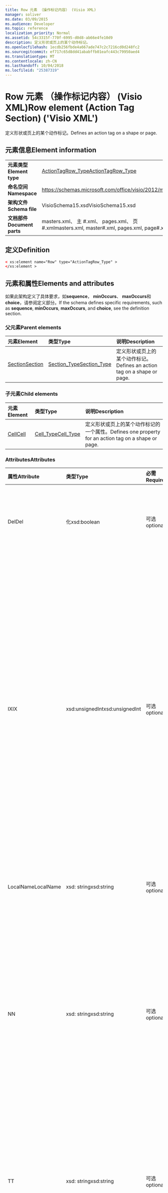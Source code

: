 ```yaml
---
title: Row 元素 （操作标记内容） (Visio XML)
manager: soliver
ms.date: 03/09/2015
ms.audience: Developer
ms.topic: reference
localization_priority: Normal
ms.assetid: 54c3315f-770f-6995-d0d8-ab66e4fe10d9
description: 定义形状或页上的某个动作标记。
ms.openlocfilehash: 1ecdb256fbde4a667ade747c2c7216cd0d248fc2
ms.sourcegitcommit: ef717c65d8dd41ababffb01eafc443c79950aed4
ms.translationtype: MT
ms.contentlocale: zh-CN
ms.lasthandoff: 10/04/2018
ms.locfileid: "25387319"
---
```

# <a name="row-element-action-tag-section-visio-xml"></a><span data-ttu-id="9ca32-103">Row 元素 （操作标记内容） (Visio XML)</span><span class="sxs-lookup"><span data-stu-id="9ca32-103">Row element (Action Tag Section) ('Visio XML')</span></span>

<span data-ttu-id="9ca32-104">定义形状或页上的某个动作标记。</span><span class="sxs-lookup"><span data-stu-id="9ca32-104">Defines an action tag on a shape or page.</span></span>
  
## <a name="element-information"></a><span data-ttu-id="9ca32-105">元素信息</span><span class="sxs-lookup"><span data-stu-id="9ca32-105">Element information</span></span>

|||
|:-----|:-----|
|<span data-ttu-id="9ca32-106">**元素类型**</span><span class="sxs-lookup"><span data-stu-id="9ca32-106">**Element type**</span></span> <br/> |[<span data-ttu-id="9ca32-107">ActionTagRow_Type</span><span class="sxs-lookup"><span data-stu-id="9ca32-107">ActionTagRow_Type</span></span>](actiontagrow_type-complextypevisio-xml.md) <br/> |
|<span data-ttu-id="9ca32-108">**命名空间**</span><span class="sxs-lookup"><span data-stu-id="9ca32-108">**Namespace**</span></span> <br/> |https://schemas.microsoft.com/office/visio/2012/main  <br/> |
|<span data-ttu-id="9ca32-109">**架构文件**</span><span class="sxs-lookup"><span data-stu-id="9ca32-109">**Schema file**</span></span> <br/> |<span data-ttu-id="9ca32-110">VisioSchema15.xsd</span><span class="sxs-lookup"><span data-stu-id="9ca32-110">VisioSchema15.xsd</span></span>  <br/> |
|<span data-ttu-id="9ca32-111">**文档部件**</span><span class="sxs-lookup"><span data-stu-id="9ca32-111">**Document parts**</span></span> <br/> |<span data-ttu-id="9ca32-112">masters.xml、 主 #.xml、 pages.xml、 页 #.xml</span><span class="sxs-lookup"><span data-stu-id="9ca32-112">masters.xml, master#.xml, pages.xml, page#.xml</span></span>  <br/> |
   
## <a name="definition"></a><span data-ttu-id="9ca32-113">定义</span><span class="sxs-lookup"><span data-stu-id="9ca32-113">Definition</span></span>

```XML
< xs:element name="Row" type="ActionTagRow_Type" >
</xs:element >
```

## <a name="elements-and-attributes"></a><span data-ttu-id="9ca32-114">元素和属性</span><span class="sxs-lookup"><span data-stu-id="9ca32-114">Elements and attributes</span></span>

<span data-ttu-id="9ca32-115">如果此架构定义了具体要求，如**sequence**， **minOccurs**、 **maxOccurs**和**choice**，请参阅定义部分。</span><span class="sxs-lookup"><span data-stu-id="9ca32-115">If the schema defines specific requirements, such as **sequence**, **minOccurs**, **maxOccurs**, and **choice**, see the definition section.</span></span> 
  
### <a name="parent-elements"></a><span data-ttu-id="9ca32-116">父元素</span><span class="sxs-lookup"><span data-stu-id="9ca32-116">Parent elements</span></span>

|<span data-ttu-id="9ca32-117">**元素**</span><span class="sxs-lookup"><span data-stu-id="9ca32-117">**Element**</span></span>|<span data-ttu-id="9ca32-118">**类型**</span><span class="sxs-lookup"><span data-stu-id="9ca32-118">**Type**</span></span>|<span data-ttu-id="9ca32-119">**说明**</span><span class="sxs-lookup"><span data-stu-id="9ca32-119">**Description**</span></span>|
|:-----|:-----|:-----|
|[<span data-ttu-id="9ca32-120">Section</span><span class="sxs-lookup"><span data-stu-id="9ca32-120">Section</span></span>](section-element-sheet_type-complextypevisio-xml.md) <br/> |[<span data-ttu-id="9ca32-121">Section_Type</span><span class="sxs-lookup"><span data-stu-id="9ca32-121">Section_Type</span></span>](section_type-complextypevisio-xml.md) <br/> |<span data-ttu-id="9ca32-122">定义形状或页上的某个动作标记。</span><span class="sxs-lookup"><span data-stu-id="9ca32-122">Defines an action tag on a shape or page.</span></span>  <br/> |
   
### <a name="child-elements"></a><span data-ttu-id="9ca32-123">子元素</span><span class="sxs-lookup"><span data-stu-id="9ca32-123">Child elements</span></span>

|<span data-ttu-id="9ca32-124">**元素**</span><span class="sxs-lookup"><span data-stu-id="9ca32-124">**Element**</span></span>|<span data-ttu-id="9ca32-125">**类型**</span><span class="sxs-lookup"><span data-stu-id="9ca32-125">**Type**</span></span>|<span data-ttu-id="9ca32-126">**说明**</span><span class="sxs-lookup"><span data-stu-id="9ca32-126">**Description**</span></span>|
|:-----|:-----|:-----|
|[<span data-ttu-id="9ca32-127">Cell</span><span class="sxs-lookup"><span data-stu-id="9ca32-127">Cell</span></span>](cell-element-action-tag-sectionvisio-xml.md) <br/> |[<span data-ttu-id="9ca32-128">Cell_Type</span><span class="sxs-lookup"><span data-stu-id="9ca32-128">Cell_Type</span></span>](cell_type-complextypevisio-xml.md) <br/> |<span data-ttu-id="9ca32-129">定义形状或页上的某个动作标记的一个属性。</span><span class="sxs-lookup"><span data-stu-id="9ca32-129">Defines one property for an action tag on a shape or page.</span></span>  <br/> |
   
### <a name="attributes"></a><span data-ttu-id="9ca32-130">Attributes</span><span class="sxs-lookup"><span data-stu-id="9ca32-130">Attributes</span></span>

|<span data-ttu-id="9ca32-131">**属性**</span><span class="sxs-lookup"><span data-stu-id="9ca32-131">**Attribute**</span></span>|<span data-ttu-id="9ca32-132">**类型**</span><span class="sxs-lookup"><span data-stu-id="9ca32-132">**Type**</span></span>|<span data-ttu-id="9ca32-133">**必需**</span><span class="sxs-lookup"><span data-stu-id="9ca32-133">**Required**</span></span>|<span data-ttu-id="9ca32-134">**说明**</span><span class="sxs-lookup"><span data-stu-id="9ca32-134">**Description**</span></span>|<span data-ttu-id="9ca32-135">**可能的值**</span><span class="sxs-lookup"><span data-stu-id="9ca32-135">**Possible values**</span></span>|
|:-----|:-----|:-----|:-----|:-----|
|<span data-ttu-id="9ca32-136">Del</span><span class="sxs-lookup"><span data-stu-id="9ca32-136">Del</span></span>  <br/> |<span data-ttu-id="9ca32-137">化</span><span class="sxs-lookup"><span data-stu-id="9ca32-137">xsd:boolean</span></span>  <br/> |<span data-ttu-id="9ca32-138">可选</span><span class="sxs-lookup"><span data-stu-id="9ca32-138">optional</span></span>  <br/> |<span data-ttu-id="9ca32-139">指定是否已删除的行，否则将继承主控形状。</span><span class="sxs-lookup"><span data-stu-id="9ca32-139">Specifies whether a row that would otherwise be inherited from a master shape has been deleted.</span></span>  <br/> |<span data-ttu-id="9ca32-140">化类型的值。</span><span class="sxs-lookup"><span data-stu-id="9ca32-140">Values of the xsd:boolean type.</span></span>  <br/> |
|<span data-ttu-id="9ca32-141">IX</span><span class="sxs-lookup"><span data-stu-id="9ca32-141">IX</span></span>  <br/> |<span data-ttu-id="9ca32-142">xsd:unsignedInt</span><span class="sxs-lookup"><span data-stu-id="9ca32-142">xsd:unsignedInt</span></span>  <br/> |<span data-ttu-id="9ca32-143">可选</span><span class="sxs-lookup"><span data-stu-id="9ca32-143">optional</span></span>  <br/> |<span data-ttu-id="9ca32-144">指定行的基于一的标识符。</span><span class="sxs-lookup"><span data-stu-id="9ca32-144">Specifies the one-based identifier for the row.</span></span> <span data-ttu-id="9ca32-145">该文件应该是唯一且大于同一节中的其他标识符。IX 属性只用于字符、 连接、 字段、 FillGradient、 geometry、 层、 LineGradient、 段落、 审核、 挑战和选项卡部分。</span><span class="sxs-lookup"><span data-stu-id="9ca32-145">It should be unqiue and greater than other identifiers in the same section.The IX attribute is only used for the Character, Connection, Field, FillGradient, Geometry, Layer, LineGradient, Paragraph, Reviewer, Scratch, and Tabs sections.</span></span> <span data-ttu-id="9ca32-146">行只能有一个 IX 或 N 属性。</span><span class="sxs-lookup"><span data-stu-id="9ca32-146">A row can only have one of the IX or N attributes.</span></span>  <br/> |<span data-ttu-id="9ca32-147">Xsd:unsignedInt 类型的值。</span><span class="sxs-lookup"><span data-stu-id="9ca32-147">Values of the xsd:unsignedInt type.</span></span>  <br/> |
|<span data-ttu-id="9ca32-148">LocalName</span><span class="sxs-lookup"><span data-stu-id="9ca32-148">LocalName</span></span>  <br/> |<span data-ttu-id="9ca32-149">xsd: string</span><span class="sxs-lookup"><span data-stu-id="9ca32-149">xsd:string</span></span>  <br/> |<span data-ttu-id="9ca32-150">可选</span><span class="sxs-lookup"><span data-stu-id="9ca32-150">optional</span></span>  <br/> |<span data-ttu-id="9ca32-151">指定行的唯一依赖于语言的名称。</span><span class="sxs-lookup"><span data-stu-id="9ca32-151">Specifies the unique language-dependent name of the row.</span></span>  <br/> |<span data-ttu-id="9ca32-152">Xsd: string 类型的值。</span><span class="sxs-lookup"><span data-stu-id="9ca32-152">Values of the xsd:string type.</span></span>  <br/> |
|<span data-ttu-id="9ca32-153">N</span><span class="sxs-lookup"><span data-stu-id="9ca32-153">N</span></span>  <br/> |<span data-ttu-id="9ca32-154">xsd: string</span><span class="sxs-lookup"><span data-stu-id="9ca32-154">xsd:string</span></span>  <br/> |<span data-ttu-id="9ca32-155">可选</span><span class="sxs-lookup"><span data-stu-id="9ca32-155">optional</span></span>  <br/> |<span data-ttu-id="9ca32-156">指定行的唯一的独立于语言的名称。N 属性仅用于用户、 属性、 操作、 控件、 连接、 超链接和 ActionTag 部分。</span><span class="sxs-lookup"><span data-stu-id="9ca32-156">Specifies the unique language-independent name of the row.The N attribute is only used for the User, Property, Actions, Control, Connection, Hyperlink, and ActionTag sections.</span></span> <span data-ttu-id="9ca32-157">行只能有一个 IX 或 N 属性。</span><span class="sxs-lookup"><span data-stu-id="9ca32-157">A row can only have one of the IX or N attributes.</span></span>  <br/> |<span data-ttu-id="9ca32-158">Xsd: string 类型的值。</span><span class="sxs-lookup"><span data-stu-id="9ca32-158">Values of the xsd:string type.</span></span>  <br/> |
|<span data-ttu-id="9ca32-159">T</span><span class="sxs-lookup"><span data-stu-id="9ca32-159">T</span></span>  <br/> |<span data-ttu-id="9ca32-160">xsd: string</span><span class="sxs-lookup"><span data-stu-id="9ca32-160">xsd:string</span></span>  <br/> |<span data-ttu-id="9ca32-161">可选</span><span class="sxs-lookup"><span data-stu-id="9ca32-161">optional</span></span>  <br/> |<span data-ttu-id="9ca32-162">指定由行和 geometry 可视化中使用的几何路径类型。</span><span class="sxs-lookup"><span data-stu-id="9ca32-162">Specifies the type of the geometric path represented by the row and used in geometry visualization.</span></span> <span data-ttu-id="9ca32-163">T 属性只用于 geometry 内容。</span><span class="sxs-lookup"><span data-stu-id="9ca32-163">The T attribute is only used for the Geometry section.</span></span>  <br/> |<span data-ttu-id="9ca32-164">Xsd: string 类型的值。</span><span class="sxs-lookup"><span data-stu-id="9ca32-164">Values of the xsd:string type.</span></span>  <br/> |
   

